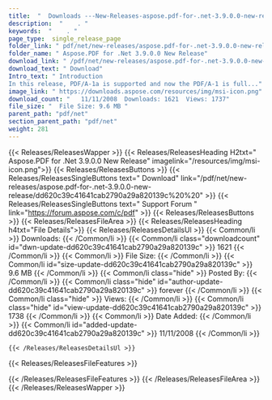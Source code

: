 ```yaml
---
title:  "  Downloads ---New-Releases-aspose.pdf-for-.net-3.9.0.0-new-release . " 
description:  "    . " 
keywords:  "    . " 
page_type:  single_release_page
folder_link: " pdf/net/new-releases/aspose.pdf-for-.net-3.9.0.0-new-release/"
folder_name: " Aspose.PDF for .Net 3.9.0.0 New Release"
download_link: " /pdf/net/new-releases/aspose.pdf-for-.net-3.9.0.0-new-release/dd620c39c41641cab2790a29a820139c"
download_text: " Download"
Intro_text: " Introduction
In this release, PDF/A-1a is supported and now the PDF/A-1 is full..."
image_link: " https://downloads.aspose.com/resources/img/msi-icon.png"
download_count: "   11/11/2008  Downloads: 1621  Views: 1737"
file_size: "  File Size: 9.6 MB "
parent_path: "pdf/net"
section_parent_path: "pdf/net"
weight: 281 
---
```


{{< Releases/ReleasesWapper >}}
  {{< Releases/ReleasesHeading H2txt=" Aspose.PDF for .Net 3.9.0.0 New Release" imagelink="/resources/img/msi-icon.png">}}
  {{< Releases/ReleasesButtons >}}
    {{< Releases/ReleasesSingleButtons text=" Download" link="/pdf/net/new-releases/aspose.pdf-for-.net-3.9.0.0-new-release/dd620c39c41641cab2790a29a820139c%20%20" >}}
    {{< Releases/ReleasesSingleButtons text=" Support Forum " link="https://forum.aspose.com/c/pdf" >}}
  {{< Releases/ReleasesButtons >}}
  {{< Releases/ReleasesFileArea >}}
    {{< Releases/ReleasesHeading h4txt="File Details">}}
    {{< Releases/ReleasesDetailsUl >}}
            {{< Common/li  >}} Downloads: {{< /Common/li >}} 
      {{< Common/li class="downloadcount" id="dwn-update-dd620c39c41641cab2790a29a820139c" >}} 1621 {{< /Common/li >}} 
      {{< Common/li  >}} File Size: {{< /Common/li >}} 
      {{< Common/li id="size-update-dd620c39c41641cab2790a29a820139c" >}} 9.6 MB {{< /Common/li >}} 
      {{< Common/li  class="hide" >}} Posted By: {{< /Common/li >}} 
      {{< Common/li class="hide" id="author-update-dd620c39c41641cab2790a29a820139c" >}} forever {{< /Common/li >}} 
      {{< Common/li class="hide"  >}} Views: {{< /Common/li >}} 
      {{< Common/li class="hide" id="view-update-dd620c39c41641cab2790a29a820139c" >}} 1738 {{< /Common/li >}} 
      {{< Common/li  >}} Date Added: {{< /Common/li >}} 
      {{< Common/li id="added-update-dd620c39c41641cab2790a29a820139c" >}} 11/11/2008 {{< /Common/li >}} 

    {{< /Releases/ReleasesDetailsUl >}}

  {{< Releases/ReleasesFileFeatures >}}
      
  {{< /Releases/ReleasesFileFeatures >}}
 {{< /Releases/ReleasesFileArea >}}
{{< /Releases/ReleasesWapper >}}



